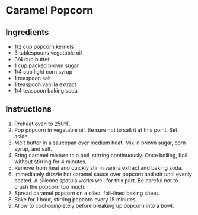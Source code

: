 # Caramel Popcorn

## Ingredients

- 1/2 cup popcorn kernels
- 3 tablespoons vegetable oil
- 3/4 cup butter
- 1 cup packed brown sugar
- 1/4 cup light corn syrup
- 1 teaspoon salt
- 1 teaspoon vanilla extract
- 1/4 teaspoon baking soda

## Instructions

1. Preheat oven to 250&deg;F.
2. Pop popcorn in vegetable oil. Be sure not to salt it at this point. Set aside.
3. Melt butter in a saucepan over medium heat. Mix in brown sugar, corn syrup, and salt.
4. Bring caramel mixture to a boil, stirring continuously. Once boiling, boil without stirring for 4 minutes. 
5. Remove from heat and quickly stir in vanilla extract and baking soda.
6. Immediately drizzle hot caramel sauce over popcorn and stir until evenly coated. A silicone spatula works well for this part. Be careful not to crush the popcorn too much.
7. Spread caramel popcorn on a oiled, foil-lined baking sheet.
8. Bake for 1 hour, stirring popcorn every 15 minutes.
9. Allow to cool completely before breaking up popcorn into a bowl.
